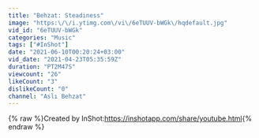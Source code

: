 ```yaml
---
title: "Behzat: Steadiness"
image: "https:\/\/i.ytimg.com\/vi\/6eTUUV-bWGk\/hqdefault.jpg"
vid_id: "6eTUUV-bWGk"
categories: "Music"
tags: ["#InShot"]
date: "2021-06-10T00:20:24+03:00"
vid_date: "2021-04-23T05:35:59Z"
duration: "PT2M47S"
viewcount: "26"
likeCount: "3"
dislikeCount: "0"
channel: "Aslı Behzat"
---
```

{% raw %}Created by InShot:<a rel="nofollow" target="blank" href="https://inshotapp.com/share/youtube.html">https://inshotapp.com/share/youtube.html</a>{% endraw %}
